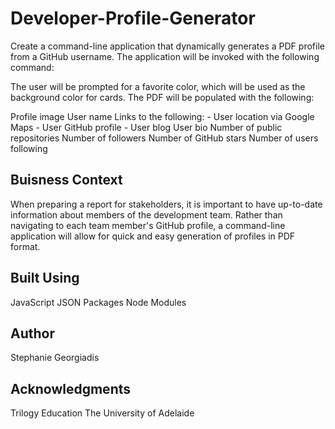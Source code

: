 # Developer-Profile-Generator
Create a command-line application that dynamically generates a PDF profile from a GitHub username. The application will be invoked with the following command:

The user will be prompted for a favorite color, which will be used as the background color for cards.
The PDF will be populated with the following:

Profile image
User name
Links to the following:
    - User location via Google Maps
    - User GitHub profile
    - User blog
User bio
Number of public repositories
Number of followers
Number of GitHub stars
Number of users following

## Buisness Context
When preparing a report for stakeholders, it is important to have up-to-date information about members of the development team. Rather than navigating to each team member's GitHub profile, a command-line application will allow for quick and easy generation of profiles in PDF format.

## Built Using
JavaScript
JSON Packages
Node Modules

## Author
Stephanie Georgiadis

## Acknowledgments
Trilogy Education
The University of Adelaide